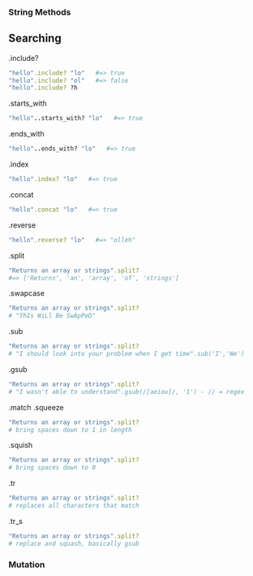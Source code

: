 ### String Methods


## Searching

.include?

```ruby
"hello".include? "lo"   #=> true
"hello".include? "ol"   #=> false
"hello".include? ?h
```

.starts_with
```ruby
"hello"..starts_with? "lo"   #=> true

```
.ends_with
```ruby
"hello"..ends_with? "lo"   #=> true

```
.index
```ruby
"hello".index? "lo"   #=> true

```
.concat
```ruby
"hello".concat "lo"   #=> true

```
.reverse
```ruby
"hello".reverse? "lo"   #=> "olleh"

```
.split
```ruby
"Returns an array or strings".split?
#=> ['Returns', 'an', 'array', 'of', 'strings']
```

.swapcase               
```ruby
"Returns an array or strings".split?
# "ThIs WiLl Be SwApPeD"
```
.sub                    
```ruby
"Returns an array or strings".split?
# "I should look into your problem when I get time".sub('I','We')
```
.gsub                   
```ruby
"Returns an array or strings".split?
# "I wasn't able to understand".gsub(/[aeiou]/, '1') - // = regex
```
.match
.squeeze                
```ruby
"Returns an array or strings".split?
# bring spaces down to 1 in length
```
.squish                 
```ruby
"Returns an array or strings".split?
# bring spaces down to 0
```
.tr                     
```ruby
"Returns an array or strings".split?
# replaces all characters that match
```
.tr_s                   
```ruby
"Returns an array or strings".split?
# replace and squash, basically gsub
```


### Mutation